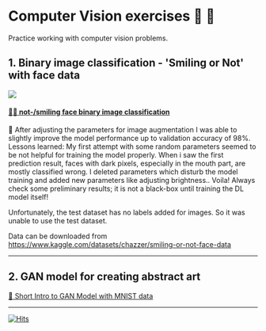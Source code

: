 # Computer Vision exercises 📸 🚀
Practice working with computer vision problems.

## 1. Binary image classification - 'Smiling or Not' with face data 

<img src="https://img.shields.io/badge/PyTorch-EE4C2C?style=flat-square&logo=PyTorch&logoColor=white"/> 

#### [🙂🙁 not-/smiling face binary image classification ](https://github.com/risa1796/Computer-Vision-exercises/blob/main/Smile_or_Not-2.ipynb)

📝 After adjusting the parameters for image augmentation I was able to slightly improve the model performance up to validation accuracy of 98%. 
Lessons learned: My first attempt with some random parameters seemed to be not helpful for training the model properly. When i saw the first prediction result,
faces with dark pixels, especially in the mouth part, are mostly classified wrong. I deleted parameters which disturb the model training and added new parameters like adjusting brightness.. Voila! Always check some preliminary results; it is not a black-box until training the DL model itself! 


Unfortunately, the test dataset has no labels added for images. So it was unable to use the test dataset. 

Data can be downloaded from https://www.kaggle.com/datasets/chazzer/smiling-or-not-face-data

-----------

## 2. GAN model for creating abstract art 

[📌 Short Intro to GAN Model with MNIST data](https://github.com/risa1796/Computer-Vision-exercises/blob/main/GAN_Intro.ipynb)




-------------

[![Hits](https://hits.seeyoufarm.com/api/count/incr/badge.svg?url=https%3A%2F%2Fgithub.com%2Frisa1796%2FComputer-Vision-exercises&count_bg=%23EFD108&title_bg=%23555555&icon=&icon_color=%23E7E7E7&title=hits&edge_flat=false)](https://hits.seeyoufarm.com)
